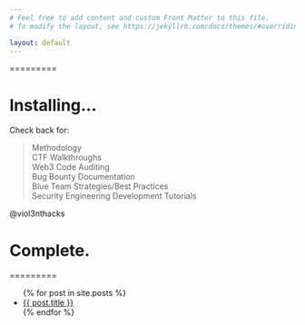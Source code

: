 ```yaml
---
# Feel free to add content and custom Front Matter to this file.
# To modify the layout, see https://jekyllrb.com/docs/themes/#overriding-theme-defaults

layout: default
---
```


=========

# Installing...

Check back for:
 > Methodology <br>
 > CTF Walkthroughs <br>
 > Web3 Code Auditing <br>
 > Bug Bounty Documentation <br>
 > Blue Team Strategies/Best Practices <br>
 > Security Engineering Development Tutorials <br>

@viol3nthacks

# Complete.

=========
<ul>
  {% for post in site.posts %}
    <li>
      <a href="{{ post.url }}">{{ post.title }}</a>
    </li>
  {% endfor %}
</ul>
